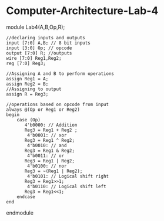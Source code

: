 # Computer-Architecture-Lab-4
module Lab4(A,B,Op,R);
    
    //declaring inputs and outputs
    input [7:0] A,B; // 8 bit inputs
    input [3:0] Op; // opcode
    output [7:0] R; //outputs
    wire [7:0] Reg1,Reg2;
    reg [7:0] Reg3;
    
    //Assigning A and B to perform operations
    assign Reg1 = A;
    assign Reg2 = B;
    //Assigning to output 
    assign R = Reg3;

    //operations based on opcode from input
    always @(Op or Reg1 or Reg2)
    begin
        case (Op)
		   4'b0000: // Addition
           Reg3 = Reg1 + Reg2 ;
			4'b0001: // xor 
           Reg3 = Reg1 ^ Reg2;
			4'b0010: // and 
           Reg3 = Reg1 & Reg2;
			4'b0011: // or
           Reg3 = Reg1 | Reg2;
			4'b0100: // nor
           Reg3 = ~(Reg1 | Reg2);
			4'b0101: // Logical shift right
           Reg3 = Reg1>>1;
			4'b0110: // Logical shift left
           Reg3 = Reg1<<1;
        endcase 
    end
    
endmodule
